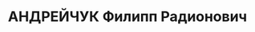 ---
title: АНДРЕЙЧУК Филипп Радионович
description: '1895 р. н., с. Ворсівка Малинської вол. Радомисльського пов. Київської
  губ. Українець, чл. КП(б)У, освіта початкова, директор МТС. Проживав у смт Януш-піль
  Янушпільського р-ну Житомирської обл.

  Заарештований 18 жовтня 1937 р. Обвинувачувався в причетності до к.-р. троцькістської
  терористич-ної організації. За вироком ВК ВС СРСР від 23 грудня 1937 р. розстріляний
  23 грудня 1937 р. у м. Київ.

  Реабілітований у 1959 р.'
---